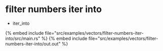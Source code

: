 # filter numbers iter into

* iter_into

{% embed include file="src/examples/vectors/filter-numbers-iter-into/src/main.rs" %}
{% embed include file="src/examples/vectors/filter-numbers-iter-into/out.out" %}


